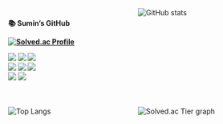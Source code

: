 <div style="display: flex; flex-wrap: wrap; justify-content: center; gap: 2rem;">

  <!-- 1번 파트 -->
  <div style="flex: 1 1 300px; max-width: 45%;">
<h4> 📚 Sumin’s GitHub 

[![Solved.ac Profile](https://mazassumnida.wtf/api/mini/generate_badge?boj=cm14121453)](https://solved.ac/cm14121453)

<p>
    <!-- Languages -->
    <img src="https://img.shields.io/badge/Python-3776AB?style=for-the-badge&logo=python&logoColor=white"/>
    <img src="https://img.shields.io/badge/C-00599C?style=for-the-badge&logo=C&logoColor=white"/>
    <img src="https://img.shields.io/badge/C++-00599C?style=for-the-badge&logo=C%2B%2B&logoColor=white"/>
    <br>
    <img src="https://img.shields.io/badge/HTML5-E34F26?style=for-the-badge&logo=html5&logoColor=white"/>
    <img src="https://img.shields.io/badge/CSS3-1572B6?style=for-the-badge&logo=css3&logoColor=white"/>
    <img src="https://img.shields.io/badge/JavaScript-F7DF1E?style=for-the-badge&logo=javascript&logoColor=black"/>
    <br>
    <!-- Frameworks -->
    <img src="https://img.shields.io/badge/Django-092E20?style=for-the-badge&logo=django&logoColor=white"/>
    <img src="https://img.shields.io/badge/Vue.js-4FC08D?style=for-the-badge&logo=vue.js&logoColor=white"/>
</p>
  </div>

  <!-- 2번 파트 -->
  <div style="flex: 1 1 300px; max-width: 45%;">
    <img
      src="https://github-readme-stats.vercel.app/api?username=soomkim00&show_icons=true&include_all_commits=true&hide_rank=false&hide_border=true&theme=transparent"
      alt="GitHub stats"
    /><br>
  </div>

  <!-- 3번 파트 -->
  <div style="flex: 1 1 300px; max-width: 45%;">
    <img
      src="https://github-readme-stats.vercel.app/api/top-langs/?username=soomkim00&layout=compact&hide_border=true&theme=transparent"
      alt="Top Langs"
    />
  </div>

  <!-- 4번 파트 -->
  <div style="flex: 1 1 300px; max-width: 45%;">
    <img src="https://mazandi.herokuapp.com/api?handle=cm14121453&theme=dark" alt="Solved.ac Tier graph"/>
  </div>

</div>
